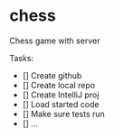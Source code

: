 # chess
Chess game with server

Tasks:
- [] Create github
- [] Create local repo
- [] Create IntelliJ proj
- [] Load started code
- [] Make sure tests run
- [] ...
